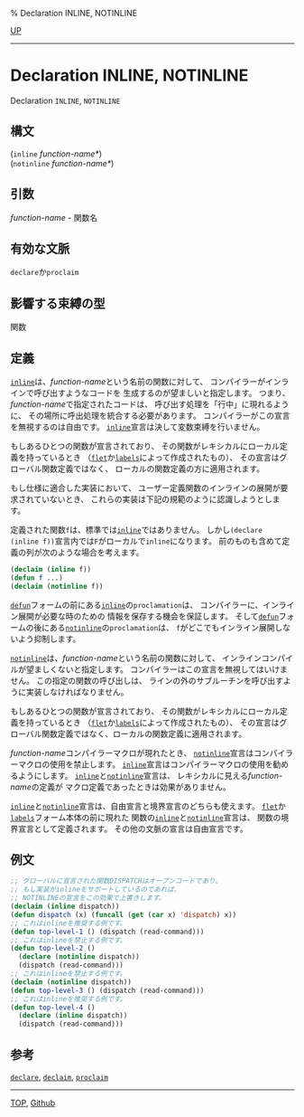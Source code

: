 % Declaration INLINE, NOTINLINE

[UP](3.8.html)  

---

# Declaration **INLINE, NOTINLINE**


Declaration `INLINE`, `NOTINLINE`


## 構文

(`inline` *function-name\**)  
(`notinline` *function-name\**)


## 引数

*function-name* - 関数名


## 有効な文脈

`declare`か`proclaim`


## 影響する束縛の型

関数


## 定義

[`inline`](3.8.inline.html)は、*function-name*という名前の関数に対して、
コンパイラーがインラインで呼び出すようなコードを
生成するのが望ましいと指定します。
つまり、*function-name*で指定されたコードは、
呼び出す処理を「行中」に現れるように、
その場所に呼出処理を統合する必要があります。
コンパイラーがこの宣言を無視するのは自由です。
[`inline`](3.8.inline.html)宣言は決して変数束縛を行いません。

もしあるひとつの関数が宣言されており、
その関数がレキシカルにローカル定義を持っているとき
（[`flet`](5.3.flet.html)か[`labels`](5.3.flet.html)によって作成されたもの）、
その宣言はグローバル関数定義ではなく、
ローカルの関数定義の方に適用されます。

もし仕様に適合した実装において、
ユーザー定義関数のインラインの展開が要求されていないとき、
これらの実装は下記の規範のように認識しようとします。

定義された関数`f`は、標準では[`inline`](3.8.inline.html)ではありません。
しかし`(declare (inline f))`宣言内では`F`がローカルで`inline`になります。
前のものも含めて定義の列が次のような場合を考えます。

```lisp
(declaim (inline f))
(defun f ...)
(declaim (notinline f))
```

[`defun`](5.3.defun.html)フォームの前にある[`inline`](3.8.inline.html)の`proclamation`は、
コンパイラーに、インライン展開が必要な時のための
情報を保存する機会を保証します。
そして[`defun`](5.3.defun.html)フォームの後にある[`notinline`](3.8.inline.html)の`proclamation`は、
`f`がどこでもインライン展開しないよう抑制します。

[`notinline`](3.8.inline.html)は、*function-name*という名前の関数に対して、
インラインコンパイルが望ましくないと指定します。
コンパイラーはこの宣言を無視してはいけません。
この指定の関数の呼び出しは、
ラインの外のサブルーチンを呼び出すように実装しなければなりません。

もしあるひとつの関数が宣言されており、
その関数がレキシカルにローカル定義を持っているとき
（[`flet`](5.3.flet.html)か[`labels`](5.3.flet.html)によって作成されたもの）、
その宣言はグローバル関数定義ではなく、ローカルの関数定義に適用されます。

*function-name*コンパイラーマクロが現れたとき、
[`notinline`](3.8.inline.html)宣言はコンパイラーマクロの使用を禁止します。
[`inline`](3.8.inline.html)宣言はコンパイラーマクロの使用を勧めるようにします。
[`inline`](3.8.inline.html)と[`notinline`](3.8.inline.html)宣言は、
レキシカルに見える*function-name*の定義が
マクロ定義であったときは効果がありません。

[`inline`](3.8.inline.html)と[`notinline`](3.8.inline.html)宣言は、自由宣言と境界宣言のどちらも使えます。
[`flet`](5.3.flet.html)か[`labels`](5.3.flet.html)フォーム本体の前に現れた
関数の[`inline`](3.8.inline.html)と[`notinline`](3.8.inline.html)宣言は、
関数の境界宣言として定義されます。
その他の文脈の宣言は自由宣言です。


## 例文

```lisp
;; グローバルに宣言された関数DISPATCHはオープンコードであり、
;; もし実装がinlineをサポートしているのであれば、
;; NOTINLINEの宣言をこの効果で上書きします。
(declaim (inline dispatch))
(defun dispatch (x) (funcall (get (car x) 'dispatch) x))
;; これはinlineを推奨する例です。
(defun top-level-1 () (dispatch (read-command)))
;; これはinlineを禁止する例です。
(defun top-level-2 ()
  (declare (notinline dispatch))
  (dispatch (read-command)))
;; これはinlineを禁止する例です。
(declaim (notinline dispatch))
(defun top-level-3 () (dispatch (read-command)))
;; これはinlineを推奨する例です。
(defun top-level-4 () 
  (declare (inline dispatch))
  (dispatch (read-command)))
```


## 参考

[`declare`](3.8.declare.html),
[`declaim`](3.8.declaim.html),
[`proclaim`](3.8.proclaim.html)


---
[TOP](index.html),  [Github](https://github.com/nptcl/npt-japanese)

